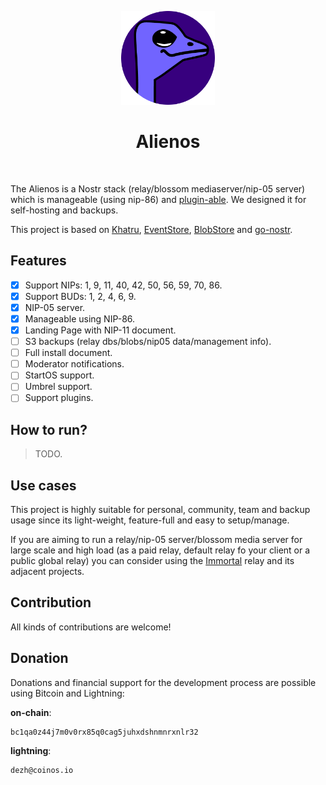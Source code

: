 <p align="center"> 
    <img alt="alienos" src="./static/images/logo.png" width="150" height="150" />
</p>

<h1 align="center">
Alienos
</h1>

<br/>


The Alienos is a Nostr stack (relay/blossom mediaserver/nip-05 server) which is manageable (using nip-86) and [plugin-able](./docs/plugins.md). We designed it for self-hosting and backups.

This project is based on [Khatru](https://github.com/fiatjaf/khatru), [EventStore](https://github.com/fiatjaf/eventstore), [BlobStore](github.com/kehiy/blobstore) and [go-nostr](github.com/nbd-wtf/go-nostr).

## Features

- [X] Support NIPs: 1, 9, 11, 40, 42, 50, 56, 59, 70, 86.
- [X] Support BUDs: 1, 2, 4, 6, 9.
- [X] NIP-05 server.
- [X] Manageable using NIP-86.
- [X] Landing Page with NIP-11 document.
- [ ] S3 backups (relay dbs/blobs/nip05 data/management info).
- [ ] Full install document.
- [ ] Moderator notifications.
- [ ] StartOS support.
- [ ] Umbrel support.
- [ ] Support plugins.

## How to run?

> TODO.

## Use cases

This project is highly suitable for personal, community, team and backup usage since its light-weight, feature-full and easy to setup/manage.

If you are aiming to run a relay/nip-05 server/blossom media server for large scale and high load (as a paid relay, default relay fo your client or a public global relay) you can consider using the [Immortal](https://github.com/dezh-tech/immortal) relay and its adjacent projects.

## Contribution

All kinds of contributions are welcome!

## Donation

Donations and financial support for the development process are possible using Bitcoin and Lightning:

**on-chain**:

```
bc1qa0z44j7m0v0rx85q0cag5juhxdshnmnrxnlr32
```

**lightning**: 

```
dezh@coinos.io
```
